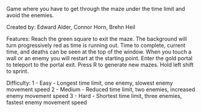 Game where you have to get through the maze under the time limit and avoid the enemies.

Created by:
    Edward Alder, Connor Horn, Brehn Heil

Features:
Reach the green square to exit the maze.
The background will turn progressively red as time is running out.
Time to complete, current time, and deaths can be seen at the top of the window.
When you touch a wall or an enemy you will restart at the starting point.
Enter the gold portal to teleport to the portal exit.
Press R to generate new mazes.
Hold left shift to sprint.

Difficulty:
1 - Easy - Longest time limit, one enemy, slowest enemy movement speed
2 - Medium - Reduced time limit, two enemies, increased enemy movement speed
3 - Hard - Shortest time limit, three enemies, fastest enemy movement speed
